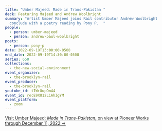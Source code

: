 ```yaml
---
title: "Umber Majeed: Made in Trans-Pakistan "
deck: Featuring Majeed and Andrew Woolbright
summary: "Artist Umber Majeed joins Rail contributor Andrew Woolbright. We
  conclude with a poetry reading by Pony P.  "
people:
  - person: umber-majeed
  - person: andrew-paul-woolbright
poets:
  - person: pony-p
date: 2022-09-19T13:00:00-0500
end_date: 2022-09-19T14:30:00-0500
series: 650
collections:
  - the-new-social-environment
event_organizer:
  - the-brooklyn-rail
event_producer:
  - the-brooklyn-rail
youtube_id: tIWrOupOn44
event_id: recE9X812L1AhIgYM
event_platform:
  - zoom
---
```

[Visit Umber Majeed: *Made in Trans-Pakistan*, on view at Pioneer Works through December 11, 2022 →](https://pioneerworks.org/exhibitions/umber-majeed-made-in-trans-pakistan)